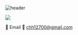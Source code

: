 ![header](https://capsule-render.vercel.app/api?type=waving&color=auto&height=300&section=header&text=Welcome%20GitHub%20ProFile&fontSize=40)
 

<img src="https://img.shields.io/badge/React-61DAFB?style=flat&logo=React&logoColor=white"/>


 :email: Email :email: 
 chh12700@gmail.com

